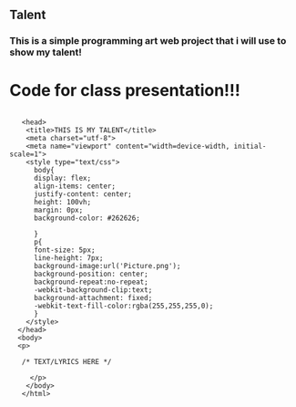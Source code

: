 ## Talent
### This is a simple programming art web project that i will use to show my talent!

# Code for class presentation!!!

``` <html>

   <head>
    <title>THIS IS MY TALENT</title>
    <meta charset="utf-8">
    <meta name="viewport" content="width=device-width, initial-scale=1">
    <style type="text/css">
      body{
      display: flex;
      align-items: center;
      justify-content: center;
      height: 100vh;
      margin: 0px;
      background-color: #262626;
      
      }
      p{
      font-size: 5px;
      line-height: 7px;
      background-image:url('Picture.png');
      background-position: center;
      background-repeat:no-repeat;
      -webkit-background-clip:text;
      background-attachment: fixed;
      -webkit-text-fill-color:rgba(255,255,255,0);
      }
    </style>
  </head>
  <body>
  <p>

   /* TEXT/LYRICS HERE */

     </p>     
    </body>
   </html>
```
